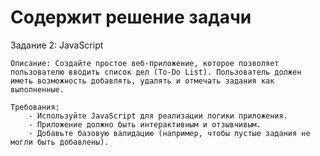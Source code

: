 # Содержит решение задачи

Задание 2: JavaScript

    Описание: Создайте простое веб-приложение, которое позволяет пользователю вводить список дел (To-Do List). Пользователь должен иметь возможность добавлять, удалять и отмечать задания как выполненные.

    Требования:
        - Используйте JavaScript для реализации логики приложения.
        - Приложение должно быть интерактивным и отзывчивым.
        - Добавьте базовую валидацию (например, чтобы пустые задания не могли быть добавлены).
